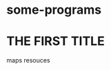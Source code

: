 # some-programs
<!DOCTYPE html>
<html>
<head>
<meta charset="utf-8">
<title>(runoob.com)</title>
</head>
<body>
 
<h1>THE FIRST TITLE</h1>
 
<p>maps resouces </p>
 
</body>
</html>
